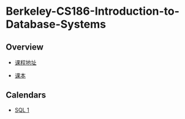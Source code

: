 # Berkeley-CS186-Introduction-to-Database-Systems

## Overview

- [课程地址](https://cs186berkeley.net/)

- [课本](./Textbook)

## Calendars

- [SQL 1](./Module1-SQL1.md)
